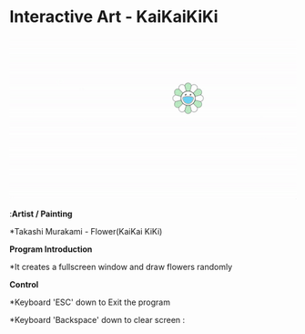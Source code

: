 # Interactive Art - KaiKaiKiKi
![Preview](kaikaikiki.gif)

:__Artist / Painting__

*Takashi Murakami - Flower(KaiKai KiKi)

__Program Introduction__

*It creates a fullscreen window and draw flowers randomly

__Control__

*Keyboard 'ESC' down to Exit the program

*Keyboard 'Backspace' down to clear screen
:
